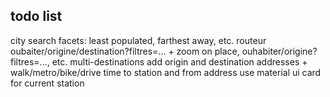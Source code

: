 ## todo list
city search
facets: least populated, farthest away, etc.
routeur oubaiter/origine/destination?filtres=... + zoom on place, ouhabiter/origine?filtres=..., etc.
multi-destinations
add origin and destination addresses + walk/metro/bike/drive time to station and from address
use material ui card for current station